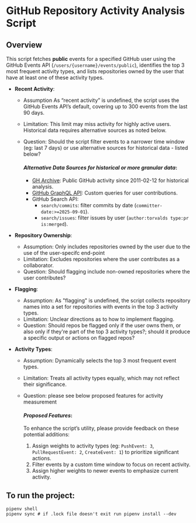 # GitHub Repository Activity Analysis Script

## Overview
This script fetches __public__ events for a specified GitHub user using the GitHub Events API (`/users/{username}/events/public`), identifies the top 3 most frequent activity types, and lists repositories owned by the user that have at least one of these activity types. 

- **Recent Activity**:
  - Assumption As “recent activity” is undefined, the script uses the GitHub Events API’s default, covering up to 300 events from the last 90 days.
  - Limitation: This limit may miss activity for highly active users. Historical data requires alternative sources as noted below.
  - Question:  Should the script filter events to a narrower time window (eg: last 7 days) or use alternative sources for historical data - listed below?

    #### _Alternative Data Sources for historical or more granular data_:
    - [GH Archive](https://www.gharchive.org/): Public GitHub activity since 2011-02-12 for historical analysis.
    - [GitHub GraphQL API](https://docs.github.com/en/graphql/guides/introduction-to-graphql): Custom queries for user contributions.
    - GitHub Search API:
      - `search/commits`: filter commits by date (`committer-date:>=2025-09-01`).
      - `search/issues`: filter issues by user (`author:torvalds type:pr is:merged`).

- **Repository Ownership**:
  - Assumption: Only includes repositories owned by the user due to the use of the user-specifc end-point
  - Limitation: Excludes repositories where the user contributes as a collaborator.
  - Question: Should flagging include non-owned repositories where the user contributes?

- **Flagging**:
  - Assumption: As "flagging" is undefined, the script collects repository names into a set for repositories with events in the top 3 activity types.
  - Limitation: Unclear directions as to how to implement flagging.
  - Question: Should repos be flagged only if the user owns them, or also only if they're part of the top 3 activity types?; should it produce a specific output or actions on flagged repos?

- **Activity Types**:
  - Assumption: Dynamically selects the top 3 most frequent event types.
  - Limitation: Treats all activity types equally, which may not reflect their significance.
  - Question: please see below proposed features for activity measurement 

    #### _Proposed Features_:
    To enhance the script’s utility, please provide feedback on these potential additions:
    1. Assign weights to activity types (eg: `PushEvent: 3`, `PullRequestEvent: 2`, `CreateEvent: 1`) to prioritize significant actions.
    2. Filter events by a custom time window to focus on recent activity.
    3. Assign higher weights to newer events to emphasize current activity.

## To run the project:
```
pipenv shell
pipenv sync # if .lock file doesn't exit run pipenv install --dev
```